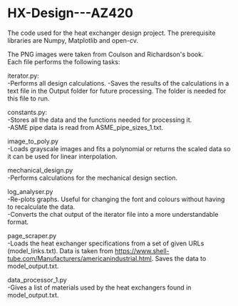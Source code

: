 # HX-Design---AZ420
The code used for the heat exchanger design project.
The prerequisite libraries are Numpy, Matplotlib and open-cv.

The PNG images were taken from Coulson and Richardson's book.  
Each file performs the following tasks:

iterator.py:  
-Performs all design calculations.
-Saves the results of the calculations in a text file in the Output folder for future processing. The folder is needed for this file to run.
  
constants.py:  
-Stores all the data and the functions needed for processing it.  
-ASME pipe data is read from ASME_pipe_sizes_1.txt.
  
image_to_poly.py  
-Loads grayscale images and fits a polynomial or returns the scaled data so it can be used for linear interpolation.
  
mechanical_design.py  
-Performs calculations for the mechanical design section.

log_analyser.py  
-Re-plots graphs. Useful for changing the font and colours without having to recalculate the data.  
-Converts the chat output of the iterator file into a more understandable format.

page_scraper.py  
-Loads the heat exchanger specifications from a set of given URLs (model_links.txt). Data is taken from https://www.shell-tube.com/Manufacturers/americanindustrial.html. Saves the data to model_output.txt.

data_processor_1.py  
-Gives a list of materials used by the heat exchangers found in model_output.txt.
